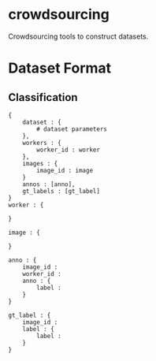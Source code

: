 # crowdsourcing
Crowdsourcing tools to construct datasets.

# Dataset Format

## Classification
```
{
    dataset : {
        # dataset parameters
    },
    workers : {
        worker_id : worker
    },
    images : {
        image_id : image
    }
    annos : [anno],
    gt_labels : [gt_label]
}
worker : {

}

image : {

}

anno : {
    image_id :
    worker_id :
    anno : {
        label :
    }
}

gt_label : {
    image_id :
    label : {
        label :
    }
}
```

